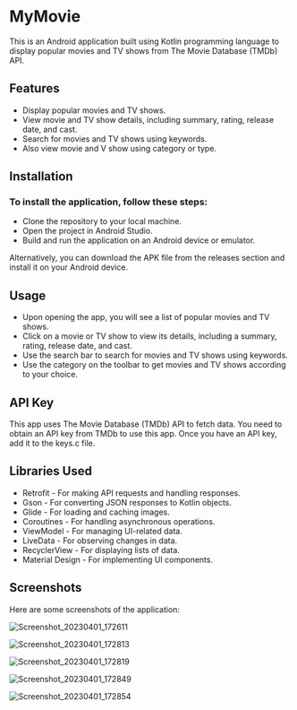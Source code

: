 #  MyMovie

This is an Android application built using Kotlin programming language to display popular movies and TV shows from The Movie Database (TMDb) API.

## Features

* Display popular movies and TV shows.
* View movie and TV show details, including summary, rating, release date, and cast.
* Search for movies and TV shows using keywords.
* Also view movie and V show using category or type.



## Installation

### To install the application, follow these steps:

* Clone the repository to your local machine.
* Open the project in Android Studio.
* Build and run the application on an Android device or emulator.

Alternatively, you can download the APK file from the releases section and install it on your Android device.

## Usage 
* Upon opening the app, you will see a list of popular movies and TV shows.
* Click on a movie or TV show to view its details, including a summary, rating, release date, and cast.
* Use the search bar to search for movies and TV shows using keywords.
* Use the category on the toolbar to get movies and TV shows according to your choice.

## API Key
This app uses The Movie Database (TMDb) API to fetch data. You need to obtain an API key from TMDb to use this app. Once you have an API key, add it to the keys.c file.

## Libraries Used

* Retrofit - For making API requests and handling responses.
* Gson - For converting JSON responses to Kotlin objects.
* Glide - For loading and caching images.
* Coroutines - For handling asynchronous operations.
* ViewModel - For managing UI-related data.
* LiveData - For observing changes in data.
* RecyclerView - For displaying lists of data.
* Material Design - For implementing UI components.
## Screenshots
Here are some screenshots of the application:

![Screenshot_20230401_172611](https://user-images.githubusercontent.com/64691445/229289259-5b44a30a-6d50-4adc-96fc-78ba83d256de.jpg)


![Screenshot_20230401_172813](https://user-images.githubusercontent.com/64691445/229289263-73197fdf-8da2-4f14-856f-3dfdbcced700.jpg)


![Screenshot_20230401_172819](https://user-images.githubusercontent.com/64691445/229289266-943259c1-b54d-4752-b58f-d83e4e21f684.jpg)



![Screenshot_20230401_172849](https://user-images.githubusercontent.com/64691445/229289270-e06970b6-dae0-4a76-9f58-9a640da8bf90.jpg)


![Screenshot_20230401_172854](https://user-images.githubusercontent.com/64691445/229289272-817932ae-968c-4a5f-9343-b123f2072332.jpg)









